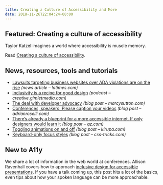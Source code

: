 ```yaml
---
title: Creating a Culture of Accessibility and More
date: 2018-11-26T22:04:24+00:00
---
```


## Featured: Creating a culture of accessibility

Taylor Katzel imagines a world where accessibility is muscle memory.

Read [Creating a culture of accessibility](https://medium.com/cbc-digital-labs/creating-a-culture-of-accessibility-963bc5b468dc).

## News, resources, tools and tutorials

* [Lawsuits targeting business websites over ADA violations are on the rise](https://www.latimes.com/business/la-fi-hotels-ada-compliance-20181111-story.html) _(news article – latimes.com)_
* [Inclusivity is a recipe for good design](https://creative.gimletmedia.com/episode/inclusivity-recipe-good-design/) _(podcast – creative.gimletmedia.com)_
* [The deal with developer advocacy](https://marcysutton.com/the-deal-with-developer-advocacy/) _(blog post – marcysutton.com)_
* [Conferences, speakers: Please caption your videos](http://adrianroselli.com/2018/11/conferences-speakers-please-caption-your-videos.html) _(blog post – adrianroselli.com)_
* [There’s already a blueprint for a more accessible internet. If only designers would learn it](https://qz.com/1407450/theres-already-a-blueprint-for-a-more-accessible-internet/) _(blog post – qz.com)_
* [Toggling animations on and off](https://www.kirupa.com/html5/toggling_animations_on_off.htm) _(blog post – kirupa.com)_
* [Keyboard-only focus styles](https://css-tricks.com/keyboard-only-focus-styles/) _(blog post – css-tricks.com)_

## New to A11y

We share a lot of information in the web world at conferences. Allison Ravenhall covers how to approach [inclusive design for accessible presentations](https://www.smashingmagazine.com/2018/11/inclusive-design-accessible-presentations/). If you have a talk coming up, this post hits a lot of the basics, even tips about how your spoken language can be more approachable.